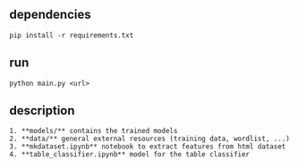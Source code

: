 ## dependencies
    
    pip install -r requirements.txt

## run

    python main.py <url>

## description

    1. **models/** contains the trained models
    2. **data/** general external resources (training data, wordlist, ...)
    3. **mkdataset.ipynb** notebook to extract features from html dataset
    4. **table_classifier.ipynb** model for the table classifier
